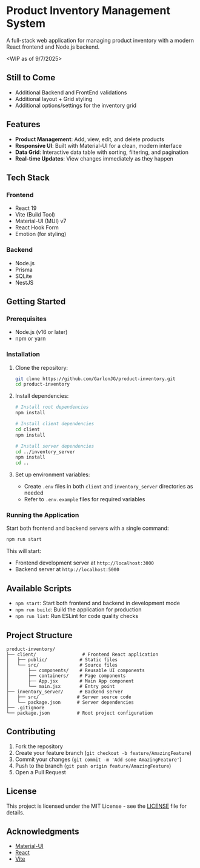 # Product Inventory Management System

A full-stack web application for managing product inventory with a modern React frontend and Node.js backend.

<WIP as of 9/7/2025>

## Still to Come
- Additional Backend and FrontEnd validations
- Additional layout + Grid styling
- Additional options/settings for the inventory grid

## Features

- **Product Management**: Add, view, edit, and delete products
- **Responsive UI**: Built with Material-UI for a clean, modern interface
- **Data Grid**: Interactive data table with sorting, filtering, and pagination
- **Real-time Updates**: View changes immediately as they happen

## Tech Stack

### Frontend
- React 19
- Vite (Build Tool)
- Material-UI (MUI) v7
- React Hook Form
- Emotion (for styling)

### Backend
- Node.js
- Prisma
- SQLite
- NestJS
  
## Getting Started

### Prerequisites

- Node.js (v16 or later)
- npm or yarn

### Installation

1. Clone the repository:
   ```bash
   git clone https://github.com/GarlonJG/product-inventory.git
   cd product-inventory
   ```

2. Install dependencies:
   ```bash
   # Install root dependencies
   npm install
   
   # Install client dependencies
   cd client
   npm install
   
   # Install server dependencies
   cd ../inventory_server
   npm install
   cd ..
   ```

3. Set up environment variables:
   - Create `.env` files in both `client` and `inventory_server` directories as needed
   - Refer to `.env.example` files for required variables

### Running the Application

Start both frontend and backend servers with a single command:
```bash
npm run start
```

This will start:
- Frontend development server at `http://localhost:3000`
- Backend server at `http://localhost:5000`

## Available Scripts

- `npm start`: Start both frontend and backend in development mode
- `npm run build`: Build the application for production
- `npm run lint`: Run ESLint for code quality checks

## Project Structure

```
product-inventory/
├── client/                 # Frontend React application
│   ├── public/            # Static files
│   └── src/               # Source files
│       ├── components/    # Reusable UI components
│       ├── containers/    # Page components
│       ├── App.jsx        # Main App component
│       └── main.jsx       # Entry point
├── inventory_server/      # Backend server
│   ├── src/              # Server source code
│   └── package.json      # Server dependencies
├── .gitignore
└── package.json          # Root project configuration
```

## Contributing

1. Fork the repository
2. Create your feature branch (`git checkout -b feature/AmazingFeature`)
3. Commit your changes (`git commit -m 'Add some AmazingFeature'`)
4. Push to the branch (`git push origin feature/AmazingFeature`)
5. Open a Pull Request

## License

This project is licensed under the MIT License - see the [LICENSE](LICENSE) file for details.

## Acknowledgments

- [Material-UI](https://mui.com/)
- [React](https://reactjs.org/)
- [Vite](https://vitejs.dev/)
